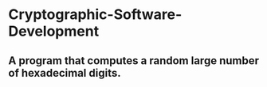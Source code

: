 # Cryptographic-Software-Development
## A program that computes a random large number of hexadecimal digits.